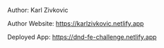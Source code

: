 Author: Karl Zivkovic

Author Website: https://karlzivkovic.netlify.app

Deployed App: https://dnd-fe-challenge.netlify.app

